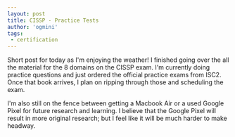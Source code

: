 ```yaml
---
layout: post
title: CISSP - Practice Tests
author: 'ogmini'
tags:
 - certification
---
```


Short post for today as I'm enjoying the weather! I finished going over the all the material for the 8 domains on the CISSP exam. I'm currently doing practice questions and just ordered the official practice exams from ISC2. Once that book arrives, I plan on ripping through those and scheduling the exam. 

I'm also still on the fence between getting a Macbook Air or a used Google Pixel for future research and learning. I believe that the Google Pixel will result in more original research; but I feel like it will be much harder to make headway.  



